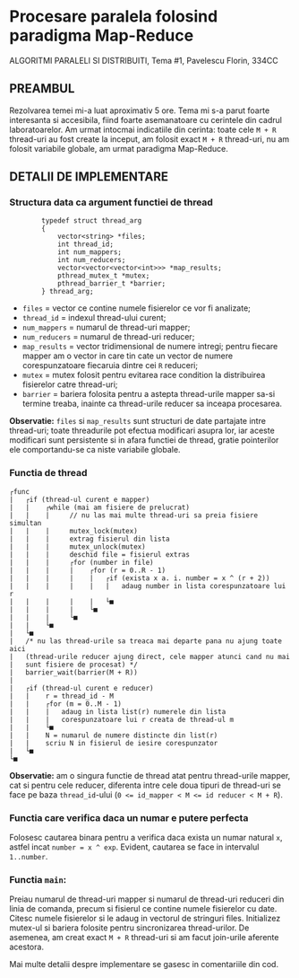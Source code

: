 # Procesare paralela folosind paradigma Map-Reduce
ALGORITMI PARALELI SI DISTRIBUITI,
Tema #1,
Pavelescu Florin, 334CC
## PREAMBUL
Rezolvarea temei mi-a luat aproximativ 5 ore. Tema mi s-a parut foarte 
interesanta si accesibila, fiind foarte asemanatoare cu cerintele din
cadrul laboratoarelor. Am urmat intocmai indicatiile din cerinta: 
toate cele `M + R` thread-uri au fost create la inceput, am folosit exact
`M + R` thread-uri, nu am folosit variabile globale, am urmat paradigma
Map-Reduce.

## DETALII DE IMPLEMENTARE
### Structura data ca argument functiei de thread
```
		typedef struct thread_arg                          
		{                                                  
		    vector<string> *files;                         
		    int thread_id;                                 
		    int num_mappers;                               
		    int num_reducers;                              
		    vector<vector<vector<int>>> *map_results;	   
		    pthread_mutex_t *mutex;                       
		    pthread_barrier_t *barrier;                   
		} thread_arg;
```
- `files` = vector ce contine numele fisierelor ce vor fi analizate;
- `thread_id` = indexul thread-ului curent;
- `num_mappers` = numarul de thread-uri mapper;
- `num_reducers` = numarul de thread-uri reducer;
- `map_results` = vector tridimensional de numere intregi; pentru fiecare
mapper am o vector in care tin cate un vector de numere corespunzatoare
fiecaruia dintre cei `R` reduceri;
- `mutex` = mutex folosit pentru evitarea race condition la distribuirea
fisierelor catre thread-uri;
- `barrier` = bariera folosita pentru a astepta thread-urile mapper sa-si
termine treaba, inainte ca thread-urile reducer sa inceapa procesarea.

**Observatie:** `files` si `map_results` sunt structuri de date partajate intre
thread-uri; toate threadurile pot efectua modificari asupra lor, iar
aceste modificari sunt persistente si in afara functiei de thread, 
gratie pointerilor ele comportandu-se ca niste variabile globale.

### Functia de thread
```
┌func
|   ┌if (thread-ul curent e mapper)
|   |    ┌while (mai am fisiere de prelucrat)
|   |    |     // nu las mai multe thread-uri sa preia fisiere simultan
|   |    |     mutex_lock(mutex)
|   |    |     extrag fisierul din lista
|   |    |     mutex_unlock(mutex)
|   |    |     deschid file = fisierul extras
|   |    |     ┌for (number in file)
|   |    |     |    ┌for (r = 0..R - 1)
|   |    |     |    |   ┌if (exista x a. i. number = x ^ (r + 2))
|   |    |     |    |   |   adaug number in lista corespunzatoare lui r
|   |    |     |    |   └■
|   |    |     |    └■
|   |    |     └■
|   |    └■
|   └■
|   /* nu las thread-urile sa treaca mai departe pana nu ajung toate aici
|   (thread-urile reducer ajung direct, cele mapper atunci cand nu mai
|   sunt fisiere de procesat) */
|   barrier_wait(barrier(M + R))
|
|   ┌if (thread-ul curent e reducer)
|   |    r = thread_id - M
|   |    ┌for (m = 0..M - 1)
|   |    |   adaug in lista list(r) numerele din lista
|   |    |   corespunzatoare lui r creata de thread-ul m
|   |    └■
|   |    N = numarul de numere distincte din list(r)
|   |    scriu N in fisierul de iesire corespunzator
|   └■
└■
```
**Observatie:** am o singura functie de thread atat pentru thread-urile mapper,
cat si pentru cele reducer, diferenta intre cele doua tipuri de thread-uri
se face pe baza `thread_id`-ului (`0 <= id_mapper < M <= id reducer < M + R`).

### Functia care verifica daca un numar e putere perfecta
Folosesc cautarea binara pentru a verifica daca exista un numar natural `x`,
astfel incat `number = x ^ exp`. Evident, cautarea se face in intervalul `1..number`.

### Functia `main`:
Preiau numarul de thread-uri mapper si numarul de thread-uri reduceri din
linia de comanda, precum si fisierul ce contine numele fisierelor cu date.
Citesc numele fisierelor si le adaug in vectorul de stringuri files.
Initializez mutex-ul si bariera folosite pentru sincronizarea thread-urilor.
De asemenea, am creat exact `M + R` thread-uri si am facut join-urile aferente
acestora.

Mai multe detalii despre implementare se gasesc in comentariile din cod.
